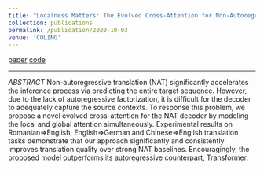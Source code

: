 ```yaml
---
title: "Localness Matters: The Evolved Cross-Attention for Non-Autoregressive Translation"
collection: publications
permalink: /publication/2020-10-03
venue: 'COLING'
---
```

[paper](https:???)
[code](https:???)

---
*ABSTRACT*
Non-autoregressive translation (NAT) significantly accelerates the inference process via predicting the entire target 
sequence. However, due to the lack of autoregressive factorization, it is difficult for the decoder to adequately 
capture the source contexts. To response this problem, we propose a novel evolved cross-attention for the NAT decoder 
by modeling the local and global attention simultaneously. Experimental results on Romanian$\Rightarrow$English, 
English$\Rightarrow$German and Chinese$\Rightarrow$English translation tasks demonstrate that our approach significantly 
and consistently improves translation quality over strong NAT baselines. Encouragingly, the proposed model outperforms 
its autoregressive counterpart, Transformer. 

